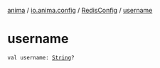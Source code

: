 [anima](../../index.md) / [io.anima.config](../index.md) / [RedisConfig](index.md) / [username](./username.md)

# username

`val username: `[`String`](https://kotlinlang.org/api/latest/jvm/stdlib/kotlin/-string/index.html)`?`